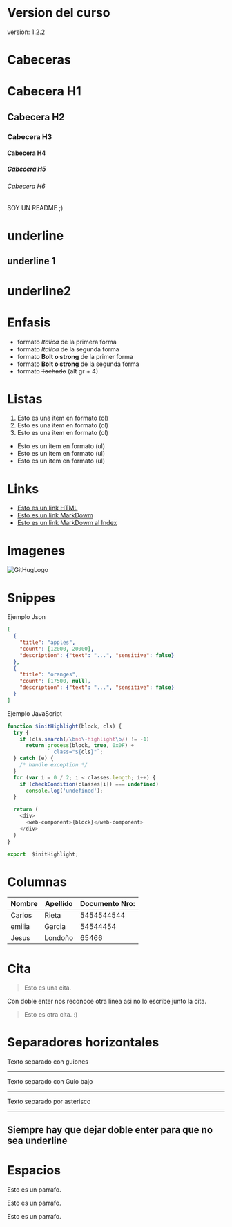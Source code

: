 # Version del curso
version: 1.2.2
# Cabeceras
# Cabecera H1
## Cabecera H2
### Cabecera H3
#### Cabecera H4
##### Cabecera H5
###### Cabecera H6
SOY UN README  ;)

# underline
underline 1
----------
underline2
========

# Enfasis
- formato *Italica* de la primera forma
- formato _Italica_ de la segunda forma
- formato **Bolt o strong** de la primer forma
- formato __Bolt o strong__ de la segunda forma
- formato ~~Tachado~~ (alt gr + 4)

# Listas
1. Esto es una item en formato (ol)
2. Esto es una item en formato (ol)
3. Esto es una item en formato (ol)
- Esto es un item en formato (ul)
- Esto es un item en formato (ul)
- Esto es un item en formato (ul)

# Links
- <a href="https://www.google.com">Esto es un link HTML</a>
- [Esto es un link MarkDowm](https://www.google.com)
- [Esto es un link MarkDowm al Index](index.html)

# Imagenes
![GitHugLogo](https://github.githubassets.com/images/modules/logos_page/GitHub-Mark.png)

# Snippes
Ejemplo Json
```Json
[
  {
    "title": "apples",
    "count": [12000, 20000],
    "description": {"text": "...", "sensitive": false}
  },
  {
    "title": "oranges",
    "count": [17500, null],
    "description": {"text": "...", "sensitive": false}
  }
]
```
Ejemplo JavaScript
```JavaScript
function $initHighlight(block, cls) {
  try {
    if (cls.search(/\bno\-highlight\b/) != -1)
      return process(block, true, 0x0F) +
             ` class="${cls}"`;
  } catch (e) {
    /* handle exception */
  }
  for (var i = 0 / 2; i < classes.length; i++) {
    if (checkCondition(classes[i]) === undefined)
      console.log('undefined');
  }

  return (
    <div>
      <web-component>{block}</web-component>
    </div>
  )
}

export  $initHighlight;
```

# Columnas
| Nombre | Apellido | Documento Nro: 
| ------ | ---------| ----------
|Carlos | Rieta | 5454544544
emilia | Garcia| 54544454
Jesus|Londoño|65466

# Cita
> Esto es una cita.

Con doble enter nos reconoce otra linea asi no lo escribe junto la cita.
> Esto es otra cita. :)

# Separadores horizontales
Texto separado con guiones

----

Texto separado con Guio bajo

___
Texto separado por asterisco

***
Siempre hay que dejar doble enter para que no sea underline
------------------------------

# Espacios

Esto es un parrafo.

Esto es un parrafo.

Esto es un parrafo.

